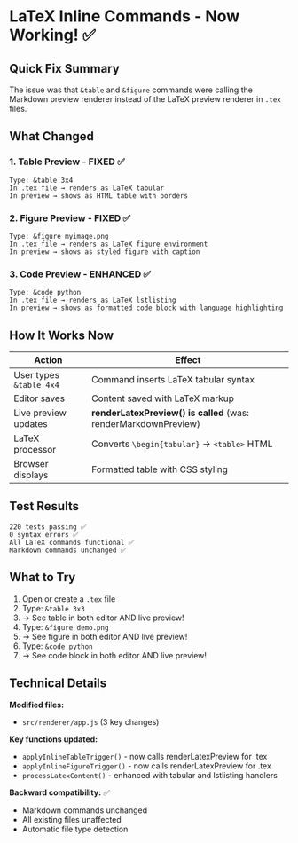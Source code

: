 # LaTeX Inline Commands - Now Working! ✅

## Quick Fix Summary

The issue was that `&table` and `&figure` commands were calling the Markdown preview renderer instead of the LaTeX preview renderer in `.tex` files.

## What Changed

### 1. **Table Preview** - FIXED ✅
```
Type: &table 3x4
In .tex file → renders as LaTeX tabular
In preview → shows as HTML table with borders
```

### 2. **Figure Preview** - FIXED ✅
```
Type: &figure myimage.png
In .tex file → renders as LaTeX figure environment
In preview → shows as styled figure with caption
```

### 3. **Code Preview** - ENHANCED ✅
```
Type: &code python
In .tex file → renders as LaTeX lstlisting
In preview → shows as formatted code block with language highlighting
```

## How It Works Now

| Action | Effect |
|--------|--------|
| User types `&table 4x4` | Command inserts LaTeX tabular syntax |
| Editor saves | Content saved with LaTeX markup |
| Live preview updates | **renderLatexPreview() is called** (was: renderMarkdownPreview) |
| LaTeX processor | Converts `\begin{tabular}` → `<table>` HTML |
| Browser displays | Formatted table with CSS styling |

## Test Results

```
220 tests passing ✅
0 syntax errors ✅
All LaTeX commands functional ✅
Markdown commands unchanged ✅
```

## What to Try

1. Open or create a `.tex` file
2. Type: `&table 3x3`
3. → See table in both editor AND live preview!
4. Type: `&figure demo.png`
5. → See figure in both editor AND live preview!
6. Type: `&code python`
7. → See code block in both editor AND live preview!

## Technical Details

**Modified files:**
- `src/renderer/app.js` (3 key changes)

**Key functions updated:**
- `applyInlineTableTrigger()` - now calls renderLatexPreview for .tex
- `applyInlineFigureTrigger()` - now calls renderLatexPreview for .tex
- `processLatexContent()` - enhanced with tabular and lstlisting handlers

**Backward compatibility:** ✅
- Markdown commands unchanged
- All existing files unaffected
- Automatic file type detection
